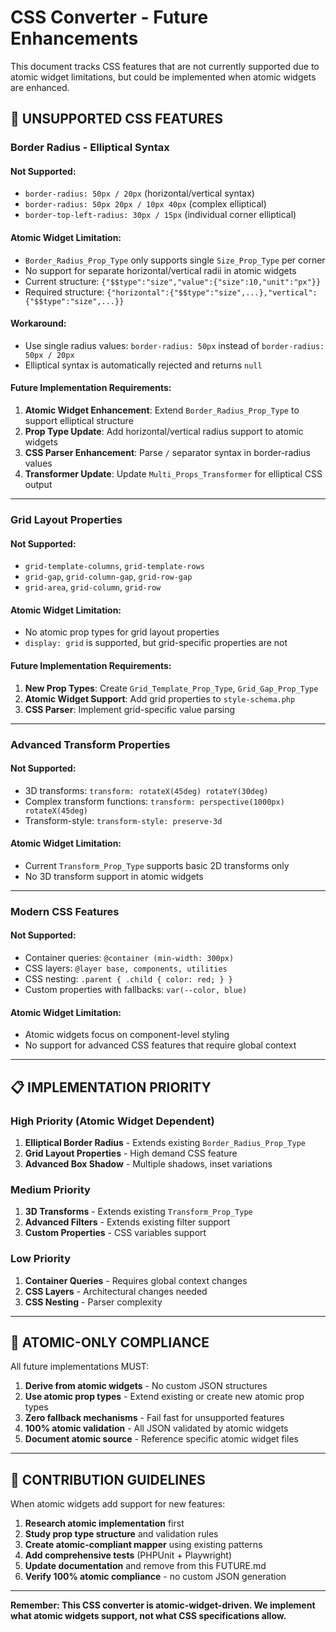 # CSS Converter - Future Enhancements

This document tracks CSS features that are not currently supported due to atomic widget limitations, but could be implemented when atomic widgets are enhanced.

## 🚫 **UNSUPPORTED CSS FEATURES**

### **Border Radius - Elliptical Syntax**

#### **Not Supported:**
- `border-radius: 50px / 20px` (horizontal/vertical syntax)
- `border-radius: 50px 20px / 10px 40px` (complex elliptical)
- `border-top-left-radius: 30px / 15px` (individual corner elliptical)

#### **Atomic Widget Limitation:**
- `Border_Radius_Prop_Type` only supports single `Size_Prop_Type` per corner
- No support for separate horizontal/vertical radii in atomic widgets
- Current structure: `{"$$type":"size","value":{"size":10,"unit":"px"}}`
- Required structure: `{"horizontal":{"$$type":"size",...},"vertical":{"$$type":"size",...}}`

#### **Workaround:**
- Use single radius values: `border-radius: 50px` instead of `border-radius: 50px / 20px`
- Elliptical syntax is automatically rejected and returns `null`

#### **Future Implementation Requirements:**
1. **Atomic Widget Enhancement**: Extend `Border_Radius_Prop_Type` to support elliptical structure
2. **Prop Type Update**: Add horizontal/vertical radius support to atomic widgets
3. **CSS Parser Enhancement**: Parse `/` separator syntax in border-radius values
4. **Transformer Update**: Update `Multi_Props_Transformer` for elliptical CSS output

---

### **Grid Layout Properties**

#### **Not Supported:**
- `grid-template-columns`, `grid-template-rows`
- `grid-gap`, `grid-column-gap`, `grid-row-gap`
- `grid-area`, `grid-column`, `grid-row`

#### **Atomic Widget Limitation:**
- No atomic prop types for grid layout properties
- `display: grid` is supported, but grid-specific properties are not

#### **Future Implementation Requirements:**
1. **New Prop Types**: Create `Grid_Template_Prop_Type`, `Grid_Gap_Prop_Type`
2. **Atomic Widget Support**: Add grid properties to `style-schema.php`
3. **CSS Parser**: Implement grid-specific value parsing

---

### **Advanced Transform Properties**

#### **Not Supported:**
- 3D transforms: `transform: rotateX(45deg) rotateY(30deg)`
- Complex transform functions: `transform: perspective(1000px) rotateX(45deg)`
- Transform-style: `transform-style: preserve-3d`

#### **Atomic Widget Limitation:**
- Current `Transform_Prop_Type` supports basic 2D transforms only
- No 3D transform support in atomic widgets

---

### **Modern CSS Features**

#### **Not Supported:**
- Container queries: `@container (min-width: 300px)`
- CSS layers: `@layer base, components, utilities`
- CSS nesting: `.parent { .child { color: red; } }`
- Custom properties with fallbacks: `var(--color, blue)`

#### **Atomic Widget Limitation:**
- Atomic widgets focus on component-level styling
- No support for advanced CSS features that require global context

---

## 📋 **IMPLEMENTATION PRIORITY**

### **High Priority (Atomic Widget Dependent)**
1. **Elliptical Border Radius** - Extends existing `Border_Radius_Prop_Type`
2. **Grid Layout Properties** - High demand CSS feature
3. **Advanced Box Shadow** - Multiple shadows, inset variations

### **Medium Priority**
1. **3D Transforms** - Extends existing `Transform_Prop_Type`
2. **Advanced Filters** - Extends existing filter support
3. **Custom Properties** - CSS variables support

### **Low Priority**
1. **Container Queries** - Requires global context changes
2. **CSS Layers** - Architectural changes needed
3. **CSS Nesting** - Parser complexity

---

## 🎯 **ATOMIC-ONLY COMPLIANCE**

All future implementations MUST:

1. **Derive from atomic widgets** - No custom JSON structures
2. **Use atomic prop types** - Extend existing or create new atomic prop types
3. **Zero fallback mechanisms** - Fail fast for unsupported features
4. **100% atomic validation** - All JSON validated by atomic widgets
5. **Document atomic source** - Reference specific atomic widget files

---

## 📝 **CONTRIBUTION GUIDELINES**

When atomic widgets add support for new features:

1. **Research atomic implementation** first
2. **Study prop type structure** and validation rules
3. **Create atomic-compliant mapper** using existing patterns
4. **Add comprehensive tests** (PHPUnit + Playwright)
5. **Update documentation** and remove from this FUTURE.md
6. **Verify 100% atomic compliance** - no custom JSON generation

---

**Remember: This CSS converter is atomic-widget-driven. We implement what atomic widgets support, not what CSS specifications allow.**
